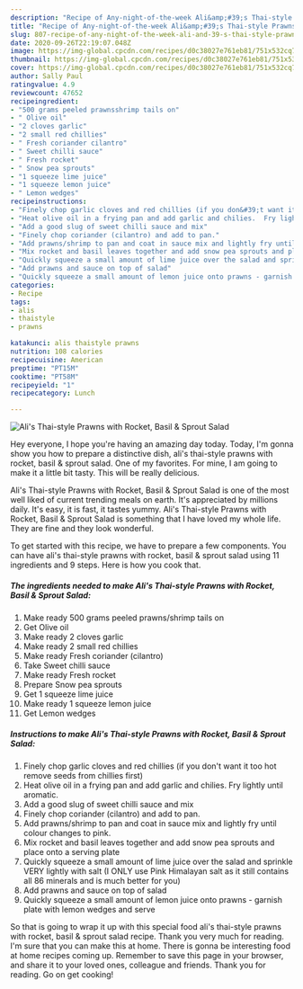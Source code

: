 ```yaml
---
description: "Recipe of Any-night-of-the-week Ali&amp;#39;s Thai-style Prawns with Rocket, Basil &amp;amp; Sprout Salad"
title: "Recipe of Any-night-of-the-week Ali&amp;#39;s Thai-style Prawns with Rocket, Basil &amp;amp; Sprout Salad"
slug: 807-recipe-of-any-night-of-the-week-ali-and-39-s-thai-style-prawns-with-rocket-basil-and-amp-sprout-salad
date: 2020-09-26T22:19:07.048Z
image: https://img-global.cpcdn.com/recipes/d0c38027e761eb81/751x532cq70/alis-thai-style-prawns-with-rocket-basil-sprout-salad-recipe-main-photo.jpg
thumbnail: https://img-global.cpcdn.com/recipes/d0c38027e761eb81/751x532cq70/alis-thai-style-prawns-with-rocket-basil-sprout-salad-recipe-main-photo.jpg
cover: https://img-global.cpcdn.com/recipes/d0c38027e761eb81/751x532cq70/alis-thai-style-prawns-with-rocket-basil-sprout-salad-recipe-main-photo.jpg
author: Sally Paul
ratingvalue: 4.9
reviewcount: 47652
recipeingredient:
- "500 grams peeled prawnsshrimp tails on"
- " Olive oil"
- "2 cloves garlic"
- "2 small red chillies"
- " Fresh coriander cilantro"
- " Sweet chilli sauce"
- " Fresh rocket"
- " Snow pea sprouts"
- "1 squeeze lime juice"
- "1 squeeze lemon juice"
- " Lemon wedges"
recipeinstructions:
- "Finely chop garlic cloves and red chillies (if you don&#39;t want it too hot remove seeds from chillies first)"
- "Heat olive oil in a frying pan and add garlic and chilies.  Fry lightly until aromatic."
- "Add a good slug of sweet chilli sauce and mix"
- "Finely chop coriander (cilantro) and add to pan."
- "Add prawns/shrimp to pan and coat in sauce mix and lightly fry until colour changes to pink."
- "Mix rocket and basil leaves together and add snow pea sprouts and place onto a serving plate"
- "Quickly squeeze a small amount of lime juice over the salad and sprinkle VERY lightly with salt (I ONLY use Pink Himalayan salt as it still contains all 86 minerals and is much better for you)"
- "Add prawns and sauce on top of salad"
- "Quickly squeeze a small amount of lemon juice onto prawns - garnish plate with lemon wedges and serve"
categories:
- Recipe
tags:
- alis
- thaistyle
- prawns

katakunci: alis thaistyle prawns 
nutrition: 108 calories
recipecuisine: American
preptime: "PT15M"
cooktime: "PT58M"
recipeyield: "1"
recipecategory: Lunch

---
```



![Ali&#39;s Thai-style Prawns with Rocket, Basil &amp; Sprout Salad](https://img-global.cpcdn.com/recipes/d0c38027e761eb81/751x532cq70/alis-thai-style-prawns-with-rocket-basil-sprout-salad-recipe-main-photo.jpg)

Hey everyone, I hope you're having an amazing day today. Today, I'm gonna show you how to prepare a distinctive dish, ali&#39;s thai-style prawns with rocket, basil &amp; sprout salad. One of my favorites. For mine, I am going to make it a little bit tasty. This will be really delicious.

Ali&#39;s Thai-style Prawns with Rocket, Basil &amp; Sprout Salad is one of the most well liked of current trending meals on earth. It's appreciated by millions daily. It's easy, it is fast, it tastes yummy. Ali&#39;s Thai-style Prawns with Rocket, Basil &amp; Sprout Salad is something that I have loved my whole life. They are fine and they look wonderful.




To get started with this recipe, we have to prepare a few components. You can have ali&#39;s thai-style prawns with rocket, basil &amp; sprout salad using 11 ingredients and 9 steps. Here is how you cook that.

<!--inarticleads1-->

##### The ingredients needed to make Ali&#39;s Thai-style Prawns with Rocket, Basil &amp; Sprout Salad:

1. Make ready 500 grams peeled prawns/shrimp tails on
1. Get  Olive oil
1. Make ready 2 cloves garlic
1. Make ready 2 small red chillies
1. Make ready  Fresh coriander (cilantro)
1. Take  Sweet chilli sauce
1. Make ready  Fresh rocket
1. Prepare  Snow pea sprouts
1. Get 1 squeeze lime juice
1. Make ready 1 squeeze lemon juice
1. Get  Lemon wedges




<!--inarticleads2-->

##### Instructions to make Ali&#39;s Thai-style Prawns with Rocket, Basil &amp; Sprout Salad:

1. Finely chop garlic cloves and red chillies (if you don&#39;t want it too hot remove seeds from chillies first)
1. Heat olive oil in a frying pan and add garlic and chilies.  Fry lightly until aromatic.
1. Add a good slug of sweet chilli sauce and mix
1. Finely chop coriander (cilantro) and add to pan.
1. Add prawns/shrimp to pan and coat in sauce mix and lightly fry until colour changes to pink.
1. Mix rocket and basil leaves together and add snow pea sprouts and place onto a serving plate
1. Quickly squeeze a small amount of lime juice over the salad and sprinkle VERY lightly with salt (I ONLY use Pink Himalayan salt as it still contains all 86 minerals and is much better for you)
1. Add prawns and sauce on top of salad
1. Quickly squeeze a small amount of lemon juice onto prawns - garnish plate with lemon wedges and serve




So that is going to wrap it up with this special food ali&#39;s thai-style prawns with rocket, basil &amp; sprout salad recipe. Thank you very much for reading. I'm sure that you can make this at home. There is gonna be interesting food at home recipes coming up. Remember to save this page in your browser, and share it to your loved ones, colleague and friends. Thank you for reading. Go on get cooking!
